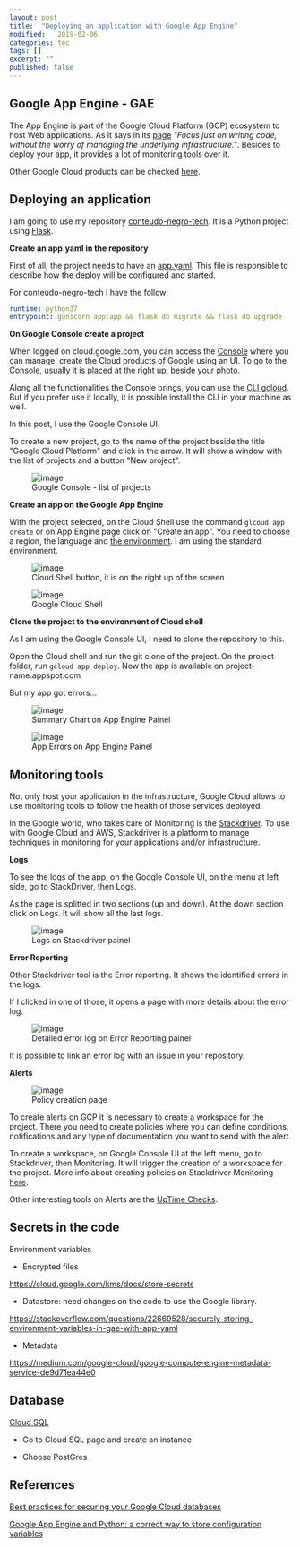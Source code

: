 ```yaml
---
layout: post
title:  "Deploying an application with Google App Engine"
modified:   2019-02-06
categories: tec
tags: [] 
excerpt: ""
published: false
---
```


## Google App Engine - GAE

The App Engine is  part of the Google Cloud Platform (GCP) ecosystem to host Web applications. As it says in its [page](https://cloud.google.com/appengine/) *"Focus just on writing code, without the worry of managing the underlying infrastructure."*. Besides to deploy your app, it provides a lot of monitoring tools over it.

Other Google Cloud products can be checked [here](https://cloud.google.com/products/).

## Deploying an application

I am going to use my repository [conteudo-negro-tech](https://github.com/NegraTec/conteudo-tech-negro). It is a Python project using [Flask](http://flask.pocoo.org/).

**Create an app.yaml in the repository**

First of all, the project needs to have an [app.yaml](https://cloud.google.com/appengine/docs/standard/go/config/appref). This file is responsible to describe how the deploy will be configured and started.

For conteudo-negro-tech I have the follow:

```yaml
runtime: python37
entrypoint: gunicorn app:app && flask db migrate && flask db upgrade
```

**On Google Console create a project**

When logged on cloud.google.com, you can access the [Console](https://cloud.google.com/cloud-console/) where you can manage, create the Cloud products of Google using an UI. To go to the Console, usually it is placed at the right up, beside your photo.

Along all the functionalities the Console brings, you can use the [CLI gcloud](https://cloud.google.com/sdk/gcloud/). But if you prefer use it locally, it is possible install the CLI in your machine as well.

In this post, I use the Google Console UI.

To create a new project, go to the name of the project beside the title "Google Cloud Platform" and click in the arrow. It will show a window with the list of projects and a button "New project".

<figure>
	<img src="/images/google-app-engine/google-console-new-project.png" alt="image">
	<figcaption>Google Console - list of projects</figcaption>
</figure>

**Create an app on the Google App Engine**

With the project selected, on the Cloud Shell use the command `glcoud app create` or on App Engine page click on "Create an app". You need to choose a region, the language and [the environment](https://cloud.google.com/appengine/docs/the-appengine-environments). I am using the standard environment.

<figure>
	<img src="/images/google-app-engine/google-cloud-shell-button.png" alt="image">
	<figcaption>Cloud Shell button, it is on the right up of the screen</figcaption>
</figure>

<figure>
	<img src="/images/google-app-engine/google-shell.png" alt="image">
	<figcaption>Google Cloud Shell</figcaption>
</figure>

**Clone the project to the environment of Cloud shell**

As I am using the Google Console UI, I need to clone the repository to this.

Open the Cloud shell and run the git clone of the project. On the project folder, run `gcloud app deploy`. Now the app is available on project-name.appspot.com

But my app got errors...

<figure>
	<img src="/images/google-app-engine/app-engine-chart-summary.png" alt="image">
	<figcaption>Summary Chart on App Engine Painel</figcaption>
</figure>

<figure>
	<img src="/images/google-app-engine/app-engine-found-errors.png" alt="image">
	<figcaption>App Errors on App Engine Painel</figcaption>
</figure>

## Monitoring tools

Not only host your application in the infrastructure, Google Cloud allows to use monitoring tools to follow the health of those services deployed.

In the Google world, who takes care of Monitoring is the [Stackdriver](https://cloud.google.com/stackdriver/). To use with Google Cloud and AWS, Stackdriver is a platform to manage  techniques in monitoring for your applications and/or infrastructure.

**Logs**

To see the logs of the app, on the Google Console UI, on the menu at left side, go to StackDriver, then Logs.

As the page is splitted in two sections (up and down). At the down section click on Logs. It will show all the last logs.

<figure>
	<img src="/images/google-app-engine/stackdriver-logs.png" alt="image">
	<figcaption>Logs on Stackdriver painel</figcaption>
</figure>


**Error Reporting**

Other Stackdriver tool is the Error reporting. It shows the identified errors in the logs.

If I clicked in one of those, it opens a page with more details about the error log.

<figure>
	<img src="/images/google-app-engine/stackdriver-error-reporting-detail.png" alt="image">
	<figcaption>Detailed error log on Error Reporting painel</figcaption>
</figure>

It is possible to link an error log with an issue in your repository.

**Alerts**

<figure>
	<img src="/images/google-app-engine/stackdriver-policy.png" alt="image">
	<figcaption>Policy creation page</figcaption>
</figure>

To create alerts on GCP it is necessary to create a workspace for the project. There you need to create policies where you can define conditions, notifications and any type of documentation you want to send with the alert.

To create a workspace, on Google Console UI at the left menu, go to Stackdriver, then Monitoring. It will trigger the creation of a workspace for the project. More info about creating policies on Stackdriver Monitoring [here](https://cloud.google.com/monitoring/alerts/ui-conditions-ga).

Other interesting tools on Alerts are the [UpTime Checks](https://cloud.google.com/monitoring/uptime-checks/).

## Secrets in the code

Environment variables

- Encrypted files

https://cloud.google.com/kms/docs/store-secrets

- Datastore: need changes on the code to use the Google library.

https://stackoverflow.com/questions/22669528/securely-storing-environment-variables-in-gae-with-app-yaml

- Metadata

https://medium.com/google-cloud/google-compute-engine-metadata-service-de9d71ea44e0

## Database

[Cloud SQL](https://cloud.google.com/sql/)

- Go to Cloud SQL page and create an instance

- Choose PostGres

## References

[Best practices for securing your Google Cloud databases](https://cloud.google.com/blog/products/gcp/best-practices-for-securing-your-google-cloud-databases)

[Google App Engine and Python: a correct way to store configuration variables](https://www.andreafortuna.org/programming/google-app-engine-and-python-a-correct-way-to-store-configuration-variables/)




